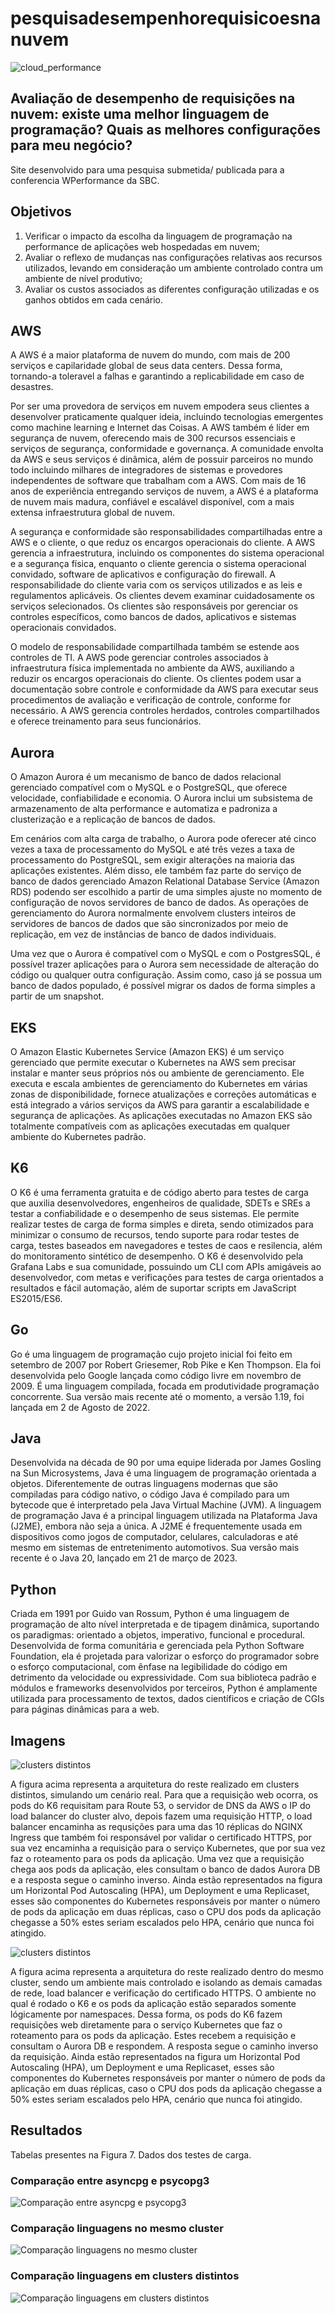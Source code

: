 # pesquisadesempenhorequisicoesnanuvem
![cloud_performance](https://user-images.githubusercontent.com/18330758/228921931-a9206b63-bbda-4ba4-a948-d9cbad828882.jpg)

## Avaliação de desempenho de requisições na nuvem: existe uma melhor linguagem de programação? Quais as melhores configurações para meu negócio?

Site desenvolvido para uma pesquisa submetida/ publicada para a conferencia WPerformance da SBC.

## Objetivos

1. Verificar o impacto da escolha da linguagem de programação na performance de aplicações web hospedadas em nuvem;
2. Avaliar o reflexo de mudanças nas configurações relativas aos recursos utilizados, levando em consideração um ambiente controlado contra um ambiente de nível produtivo;
3. Avaliar os custos associados as diferentes configuração utilizadas e os ganhos obtidos em cada cenário.

## AWS

A AWS é a maior plataforma de nuvem do mundo, com mais de 200 serviços e capilaridade global de seus data centers. Dessa forma, tornando-a toleravel a falhas e garantindo a replicabilidade em caso de desastres.

Por ser uma provedora de serviços em nuvem empodera seus clientes a desenvolver praticamente qualquer ideia, incluindo tecnologias emergentes como machine learning e Internet das Coisas. A AWS também é líder em segurança de nuvem, oferecendo mais de 300 recursos essenciais e serviços de segurança, conformidade e governança. A comunidade envolta da AWS e seus serviços é dinâmica, além de possuir parceiros no mundo todo incluindo milhares de integradores de sistemas e provedores independentes de software que trabalham com a AWS. Com mais de 16 anos de experiência entregando serviços de nuvem, a AWS é a plataforma de nuvem mais madura, confiável e escalável disponível, com a mais extensa infraestrutura global de nuvem.

A segurança e conformidade são responsabilidades compartilhadas entre a AWS e o cliente, o que reduz os encargos operacionais do cliente. A AWS gerencia a infraestrutura, incluindo os componentes do sistema operacional e a segurança física, enquanto o cliente gerencia o sistema operacional convidado, software de aplicativos e configuração do firewall. A responsabilidade do cliente varia com os serviços utilizados e as leis e regulamentos aplicáveis. Os clientes devem examinar cuidadosamente os serviços selecionados. Os clientes são responsáveis por gerenciar os controles específicos, como bancos de dados, aplicativos e sistemas operacionais convidados.

O modelo de responsabilidade compartilhada também se estende aos controles de TI. A AWS pode gerenciar controles associados à infraestrutura física implementada no ambiente da AWS, auxiliando a reduzir os encargos operacionais do cliente. Os clientes podem usar a documentação sobre controle e conformidade da AWS para executar seus procedimentos de avaliação e verificação de controle, conforme for necessário. A AWS gerencia controles herdados, controles compartilhados e oferece treinamento para seus funcionários.

## Aurora

O Amazon Aurora é um mecanismo de banco de dados relacional gerenciado compatível com o MySQL e o PostgreSQL, que oferece velocidade, confiabilidade e economia. O Aurora inclui um subsistema de armazenamento de alta performance e automatiza e padroniza a clusterização e a replicação de bancos de dados.

Em cenários com alta carga de trabalho, o Aurora pode oferecer até cinco vezes a taxa de processamento do MySQL e até três vezes a taxa de processamento do PostgreSQL, sem exigir alterações na maioria das aplicações existentes. Além disso, ele também faz parte do serviço de banco de dados gerenciado Amazon Relational Database Service (Amazon RDS) podendo ser escolhido a partir de uma simples ajuste no momento de configuração de novos servidores de banco de dados. As operações de gerenciamento do Aurora normalmente envolvem clusters inteiros de servidores de bancos de dados que são sincronizados por meio de replicação, em vez de instâncias de banco de dados individuais.

Uma vez que o Aurora é compatível com o MySQL e com o PostgresSQL, é possível trazer aplicações para o Aurora sem necessidade de alteração do código ou qualquer outra configuração. Assim como, caso já se possua um banco de dados populado, é possível migrar os dados de forma simples a partir de um snapshot.

## EKS

O Amazon Elastic Kubernetes Service (Amazon EKS) é um serviço gerenciado que permite executar o Kubernetes na AWS sem precisar instalar e manter seus próprios nós ou ambiente de gerenciamento. Ele executa e escala ambientes de gerenciamento do Kubernetes em várias zonas de disponibilidade, fornece atualizações e correções automáticas e está integrado a vários serviços da AWS para garantir a escalabilidade e segurança de aplicações. As aplicações executadas no Amazon EKS são totalmente compatíveis com as aplicações executadas em qualquer ambiente do Kubernetes padrão.

## K6

O K6 é uma ferramenta gratuita e de código aberto para testes de carga que auxilia desenvolvedores, engenheiros de qualidade, SDETs e SREs a testar a confiabilidade e o desempenho de seus sistemas. Ele permite realizar testes de carga de forma simples e direta, sendo otimizados para minimizar o consumo de recursos, tendo suporte para rodar testes de carga, testes baseados em navegadores e testes de caos e resilencia, além do monitoramento sintético de desempenho. O K6 é desenvolvido pela Grafana Labs e sua comunidade, possuindo um CLI com APIs amigáveis ao desenvolvedor, com metas e verificações para testes de carga orientados a resultados e fácil automação, além de suportar scripts em JavaScript ES2015/ES6.

## Go

Go é uma linguagem de programação cujo projeto inicial foi feito em setembro de 2007 por Robert Griesemer, Rob Pike e Ken Thompson. Ela foi desenvolvida pelo Google lançada como código livre em novembro de 2009. É uma linguagem compilada, focada em produtividade programação concorrente. Sua versão mais recente até o momento, a versão 1.19, foi lançada em 2 de Agosto de 2022.

## Java

Desenvolvida na década de 90 por uma equipe liderada por James Gosling na Sun Microsystems, Java é uma linguagem de programação orientada a objetos. Diferentemente de outras linguagens modernas que são compiladas para código nativo, o código Java é compilado para um bytecode que é interpretado pela Java Virtual Machine (JVM). A linguagem de programação Java é a principal linguagem utilizada na Plataforma Java (J2ME), embora não seja a única. A J2ME é frequentemente usada em dispositivos como jogos de computador, celulares, calculadoras e até mesmo em sistemas de entretenimento automotivos. Sua versão mais recente é o Java 20, lançado em 21 de março de 2023.

## Python

Criada em 1991 por Guido van Rossum, Python é uma linguagem de programação de alto nível interpretada e de tipagem dinâmica, suportando os paradigmas: orientado a objetos, imperativo, funcional e procedural. Desenvolvida de forma comunitária e gerenciada pela Python Software Foundation, ela é projetada para valorizar o esforço do programador sobre o esforço computacional, com ênfase na legibilidade do código em detrimento da velocidade ou expressividade. Com sua biblioteca padrão e módulos e frameworks desenvolvidos por terceiros, Python é amplamente utilizada para processamento de textos, dados científicos e criação de CGIs para páginas dinâmicas para a web.


## Imagens


![clusters distintos](./img/clusters_distintos.png)

A figura acima representa a arquitetura do reste realizado em clusters distintos, simulando um cenário real. Para que a requisição web ocorra, os pods do K6 requisitam para Route 53, o servidor de DNS da AWS o IP do load balancer do cluster alvo, depois fazem uma requisição HTTP, o load balancer encaminha as requsições para uma das 10 réplicas do NGINX Ingress que também foi responsável por validar o certificado HTTPS, por sua vez encaminha a requisição para o serviço Kubernetes, que por sua vez faz o roteamento para os pods da aplicação. Uma vez que a requisição chega aos pods da aplicação, eles consultam o banco de dados Aurora DB e a resposta segue o caminho inverso. Ainda estão representados na figura um Horizontal Pod Autoscaling (HPA), um Deployment e uma Replicaset, esses são componentes do Kubernetes responsáveis por manter o número de pods da aplicação em duas réplicas, caso o CPU dos pods da aplicação chegasse a 50% estes seriam escalados pelo HPA, cenário que nunca foi atingido.

![clusters distintos](./img/mesmo_cluster.png)

A figura acima representa a arquitetura do reste realizado dentro do mesmo cluster, sendo um ambiente mais controlado e isolando as demais camadas de rede, load balancer e verificação do certificado HTTPS. O ambiente no qual é rodado o K6 e os pods da aplicação estão separados somente lógicamente por namespaces. Dessa forma, os pods do K6 fazem requisições web diretamente para o serviço Kubernetes que faz o roteamento para os pods da aplicação. Estes recebem a requisição e consultam o Aurora DB e respondem. A resposta segue o caminho inverso da requisição. Ainda estão representados na figura um Horizontal Pod Autoscaling (HPA), um Deployment e uma Replicaset, esses são componentes do Kubernetes responsáveis por manter o número de pods da aplicação em duas réplicas, caso o CPU dos pods da aplicação chegasse a 50% estes seriam escalados pelo HPA, cenário que nunca foi atingido.

## Resultados

Tabelas presentes na Figura 7. Dados dos testes de carga.

### Comparação entre asyncpg e psycopg3

![Comparação entre asyncpg e psycopg3](./img/tabela_drivers_python.png)

### Comparação linguagens no mesmo cluster

![Comparação linguagens no mesmo cluster](./img/tabela_linguagens_mesmo_cluster.png)

### Comparação linguagens em clusters distintos

![Comparação linguagens em clusters distintos](./img/tabela_cluster_distintos.png)
